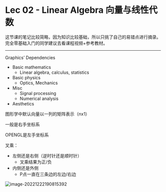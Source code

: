 # Lec 02 - Linear Algebra 向量与线性代数

这节课的笔记比较简略，因为知识比较基础，所以只挑了自己的易错点进行摘录。完全零基础入门的同学建议去看课程视频+参考教材。

------

Graphics’ Dependencies

- Basic mathematics
  - Linear algebra, calculus, statistics
- Basic physics
  - Optics, Mechanics
- Misc
  - Signal processing
  - Numerical analysis
- Aesthetics

图形学中默认向量以一列的矩阵表示（nx1）

一般是右手坐标系

OPENGL是左手坐标系

叉乘：

- 左侧还是右侧（逆时针还是顺时针）
  - 叉乘结果为正/负
- 内侧还是外侧
  - P点一直在三条边的左边/右边

![image-20221222190815392](https://hanbabang-1311741789.cos.ap-chengdu.myqcloud.com/Pics/image-20221222190815392.png)